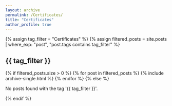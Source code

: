 ```yaml
---
layout: archive
permalink: /Certificates/
title: "Certificates"
author_profile: true
---
```


{% assign tag_filter = "Certificates" %}
{% assign filtered_posts = site.posts | where_exp: "post", "post.tags contains tag_filter" %}

<div class="tagged-posts">
    <h2 id="{{ tag_filter | slugify }}" class="archive__subtitle">{{ tag_filter }}</h2>
    {% if filtered_posts.size > 0 %}
        {% for post in filtered_posts %}
            {% include archive-single.html %}
        {% endfor %}
    {% else %}
        <p>No posts found with the tag '{{ tag_filter }}'.</p>
    {% endif %}
</div>
